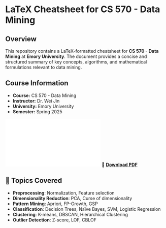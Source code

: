 # LaTeX Cheatsheet for CS 570 - Data Mining

## Overview
This repository contains a LaTeX-formatted cheatsheet for **CS 570 - Data Mining** at **Emory University**. The document provides a concise and structured summary of key concepts, algorithms, and mathematical formulations relevant to data mining.

## Course Information
- **Course:** CS 570 - Data Mining  
- **Instructor:** Dr. Wei Jin  
- **University:** Emory University  
- **Semester:** Spring 2025  


![LaTeX Cheatsheet Preview](latex_cheatsheet_master-3.pdf)
📄 **[Download PDF](latex_cheatsheet_master-3.pdf)**  

## 📌 Topics Covered
- **Preprocessing**: Normalization, Feature selection  
- **Dimensionality Reduction**: PCA, Curse of dimensionality  
- **Pattern Mining**: Apriori, FP-Growth, GSP  
- **Classification**: Decision Trees, Naïve Bayes, SVM, Logistic Regression  
- **Clustering**: K-means, DBSCAN, Hierarchical Clustering  
- **Outlier Detection**: Z-score, LOF, CBLOF  

